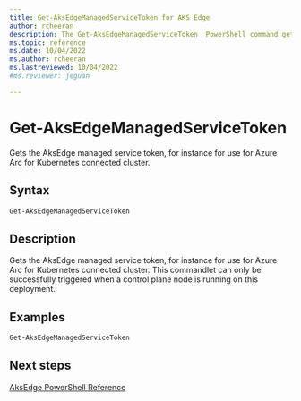 ```yaml
---
title: Get-AksEdgeManagedServiceToken for AKS Edge
author: rcheeran
description: The Get-AksEdgeManagedServiceToken  PowerShell command gets the AksEdge managed service token
ms.topic: reference
ms.date: 10/04/2022
ms.author: rcheeran 
ms.lastreviewed: 10/04/2022
#ms.reviewer: jeguan

---
```



# Get-AksEdgeManagedServiceToken

Gets the AksEdge managed service token, for instance for use for Azure Arc for Kubernetes connected cluster.

## Syntax

```powershell
Get-AksEdgeManagedServiceToken
```

## Description

Gets the AksEdge managed service token, for instance for use for Azure Arc for Kubernetes connected cluster.
This commandlet can only be successfully triggered when a control plane node is running on this deployment.

## Examples

```powershell
Get-AksEdgeManagedServiceToken
```

## Next steps

[AksEdge PowerShell Reference](./index.md)
